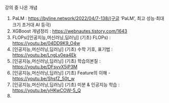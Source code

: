 강의 중 나온 개념
1. PaLM : https://byline.network/2022/04/7-138/(구글 ‘PaLM’, 최고 성능·최대 크기 초거대 AI 등극)
2. XGBoost 개념정리 : https://webnautes.tistory.com/1643
3. FLOPs([인공지능,머신러닝,딥러닝] (기초) FLOPs) : https://youtu.be/04DD9K9_O4w
4. [인공지능,머신러닝,딥러닝] (기초) 수학 기호, 표기법 : https://youtu.be/LngLy0ea4Ek
5. [인공지능,머신러닝,딥러닝] (기초) 학습의본질 : https://youtu.be/DFsyvX5jP3M
6. [인공지능,머신러닝,딥러닝] (기초) Feature의 이해 - https://youtu.be/ShsfZ_50t_w
7. [인공지능,머신러닝,딥러닝] (기초) 미분 & 인공지능 학습 : https://youtu.be/yHKwCOW-5_Q
8.
